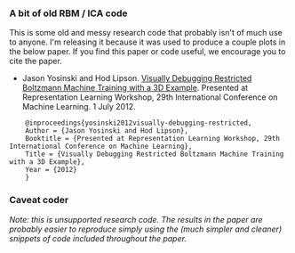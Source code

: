 ### A bit of old RBM / ICA code

This is some old and messy research code that probably isn't of much use to anyone. I'm releasing it because it was used to produce a couple plots in the below paper. If you find this paper or code useful, we encourage you to cite the paper.

 * Jason Yosinski and Hod Lipson. [Visually Debugging Restricted Boltzmann Machine Training with a 3D Example](http://yosinski.com/media/papers/Yosinski2012VisuallyDebuggingRestrictedBoltzmannMachine.pdf). Presented at Representation Learning Workshop, 29th International Conference on Machine Learning. 1 July 2012.  


```
    @inproceedings{yosinski2012visually-debugging-restricted,
    Author = {Jason Yosinski and Hod Lipson},
    Booktitle = {Presented at Representation Learning Workshop, 29th International Conference on Machine Learning},
    Title = {Visually Debugging Restricted Boltzmann Machine Training with a 3D Example},
    Year = {2012}
    }
```

### Caveat coder

*Note: this is unsupported research code. The results in the paper are probably easier to reproduce simply using the (much simpler and cleaner) snippets of code included throughout the paper.*
